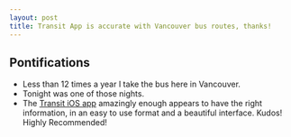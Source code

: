 ```yaml
---
layout: post
title: Transit App is accurate with Vancouver bus routes, thanks!
---
```


## Pontifications
* Less than 12 times a year I take the bus here in Vancouver.
* Tonight was one of those nights.
* The [Transit iOS app](https://itunes.apple.com/ca/app/transit-real-time-app-for-bus-subway-metro/id498151501?mt=8) amazingly enough appears to have the right information, in an easy to use format and a beautiful interface. Kudos! Highly Recommended!